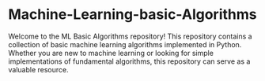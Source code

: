 # Machine-Learning-basic-Algorithms
Welcome to the ML Basic Algorithms repository! This repository contains a collection of basic machine learning algorithms implemented in Python. Whether you are new to machine learning or looking for simple implementations of fundamental algorithms, this repository can serve as a valuable resource.
